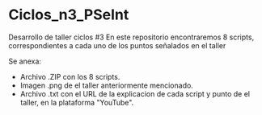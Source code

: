 # Ciclos_n3_PSeInt

Desarrollo de taller ciclos #3
En este repositorio encontraremos 8 scripts, correspondientes a cada uno de los puntos señalados en el taller

Se anexa:
- Archivo .ZIP con los 8 scripts.
- Imagen .png de el taller anteriormente mencionado.
- Archivo .txt con el URL de la explicacion de cada script y punto de el taller, en la plataforma "YouTube".

